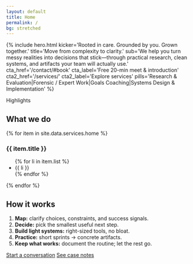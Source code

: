 ```yaml
---
layout: default
title: Home
permalink: /
bg: stretched
---
```


{% include hero.html
  kicker='Rooted in care. Grounded by you. Grown together.'
  title='Move from complexity to clarity.'
  sub='We help you turn messy realities into decisions that stick—through practical research, clean systems, and artifacts your team will actually use.'
  cta_href='/contact/#book'
  cta_label='Free 20-min meet & introduction'
  cta2_href='/services/'
  cta2_label='Explore services'
  pills='Research & Evaluation|Forensic / Expert Work|Goals Coaching|Systems Design & Implementation'
%}

<span class="kicker">Highlights</span>
## What we do

<div class="grid" style="margin-top:8px">
  {% for item in site.data.services.home %}
    <div class="card {{ item.cols | default: 'cols-4' }}">
      <h3>{{ item.title }}</h3>
      <ul>
        {% for li in item.list %}
          <li>{{ li }}</li>
        {% endfor %}
      </ul>
    </div>
  {% endfor %}
</div>

<div class="page-panel" style="margin-top:12px">
  <h2>How it works</h2>
  <ol>
    <li><strong>Map:</strong> clarify choices, constraints, and success signals.</li>
    <li><strong>Decide:</strong> pick the smallest useful next step.</li>
    <li><strong>Build light systems:</strong> right-sized tools, no bloat.</li>
    <li><strong>Practice:</strong> short sprints → concrete artifacts.</li>
    <li><strong>Keep what works:</strong> document the routine; let the rest go.</li>
  </ol>

  <p class="cta-row">
    <a class="button" href="/contact/">Start a conversation</a>
    <a class="btn" href="/work/">See case notes</a>
  </p>
</div>
